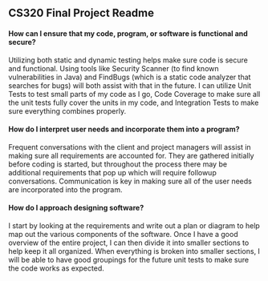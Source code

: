 ## CS320 Final Project Readme

#### **How can I ensure that my code, program, or software is functional and secure?**
  Utilizing both static and dynamic testing helps make sure code is secure and functional. Using tools like Security Scanner (to find known vulnerabilities in Java) and FindBugs (which is a static code analyzer that searches for bugs) will both assist with that in the future. I can utilize Unit Tests to test small parts of my code as I go, Code Coverage to make sure all the unit tests fully cover the units in my code, and Integration Tests to make sure everything combines properly. 
  
#### **How do I interpret user needs and incorporate them into a program?**
  Frequent conversations with the client and project managers will assist in making sure all requirements are accounted for. They are gathered initially before coding is started, but throughout the process there may be additional requirements that pop up which will require followup conversations. Communication is key in making sure all of the user needs are incorporated into the program. 
  
#### **How do I approach designing software?**
  I start by looking at the requirements and write out a plan or diagram to help map out the various components of the software. Once I have a good overview of the entire project, I can then divide it into smaller sections to help keep it all organized. When everything is broken into smaller sections, I will be able to have good groupings for the future unit tests to make sure the code works as expected. 
